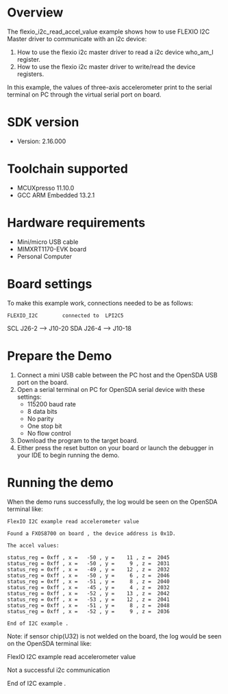 Overview
========
The flexio_i2c_read_accel_value example shows how to use FLEXIO I2C  Master driver to communicate with an i2c device:

 1. How to use the flexio i2c master driver to read a i2c device who_am_I register.
 2. How to use the flexio i2c master driver to write/read the device registers.

In this example, the values of three-axis accelerometer print to the serial terminal on PC through
the virtual serial port on board.

SDK version
===========
- Version: 2.16.000

Toolchain supported
===================
- MCUXpresso  11.10.0
- GCC ARM Embedded  13.2.1

Hardware requirements
=====================
- Mini/micro USB cable
- MIMXRT1170-EVK board
- Personal Computer

Board settings
==============
To make this example work, connections needed to be as follows:

    FLEXIO_I2C        connected to  LPI2C5
SCL     J26-2           -->        J10-20
SDA     J26-4           -->        J10-18

Prepare the Demo
================
1.  Connect a mini USB cable between the PC host and the OpenSDA USB port on the board.
2.  Open a serial terminal on PC for OpenSDA serial device with these settings:
    - 115200 baud rate
    - 8 data bits
    - No parity
    - One stop bit
    - No flow control
3.  Download the program to the target board.
4.  Either press the reset button on your board or launch the debugger in your IDE to begin running the demo.

Running the demo
================
When the demo runs successfully, the log would be seen on the OpenSDA terminal like:

~~~~~~~~~~~~~~~~~~~~~
FlexIO I2C example read accelerometer value

Found a FXOS8700 on board , the device address is 0x1D.

The accel values:

status_reg = 0xff , x =   -50 , y =    11 , z =  2045
status_reg = 0xff , x =   -50 , y =     9 , z =  2031
status_reg = 0xff , x =   -49 , y =    12 , z =  2032
status_reg = 0xff , x =   -50 , y =     6 , z =  2046
status_reg = 0xff , x =   -51 , y =     8 , z =  2040
status_reg = 0xff , x =   -45 , y =     4 , z =  2032
status_reg = 0xff , x =   -52 , y =    13 , z =  2042
status_reg = 0xff , x =   -53 , y =    12 , z =  2041
status_reg = 0xff , x =   -51 , y =     8 , z =  2048
status_reg = 0xff , x =   -52 , y =     9 , z =  2036

End of I2C example .
~~~~~~~~~~~~~~~~~~~~~

Note:
if sensor chip(U32) is not welded on the board, the log would be seen on the OpenSDA terminal like:

FlexIO I2C example read accelerometer value

Not a successful i2c communication

End of I2C example .
